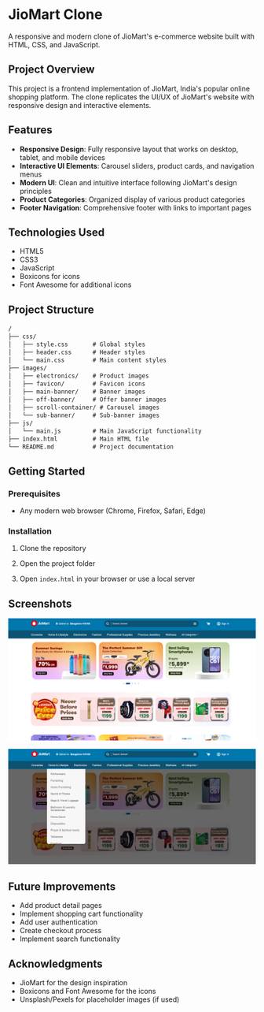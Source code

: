 # JioMart Clone

A responsive and modern clone of JioMart's e-commerce website built with HTML, CSS, and JavaScript.

## Project Overview

This project is a frontend implementation of JioMart, India's popular online shopping platform. The clone replicates the UI/UX of JioMart's website with responsive design and interactive elements.

## Features

- **Responsive Design**: Fully responsive layout that works on desktop, tablet, and mobile devices
- **Interactive UI Elements**: Carousel sliders, product cards, and navigation menus
- **Modern UI**: Clean and intuitive interface following JioMart's design principles
- **Product Categories**: Organized display of various product categories
- **Footer Navigation**: Comprehensive footer with links to important pages

## Technologies Used

- HTML5
- CSS3
- JavaScript
- Boxicons for icons
- Font Awesome for additional icons

## Project Structure

```
/
├── css/
│   ├── style.css       # Global styles
│   ├── header.css      # Header styles
│   └── main.css        # Main content styles
├── images/
│   ├── electronics/    # Product images
│   ├── favicon/        # Favicon icons
│   ├── main-banner/    # Banner images
│   ├── off-banner/     # Offer banner images
│   ├── scroll-container/ # Carousel images
│   └── sub-banner/     # Sub-banner images
├── js/
│   └── main.js         # Main JavaScript functionality
├── index.html          # Main HTML file
└── README.md           # Project documentation
```

## Getting Started

### Prerequisites

- Any modern web browser (Chrome, Firefox, Safari, Edge)

### Installation

1. Clone the repository

2. Open the project folder

3. Open `index.html` in your browser or use a local server

## Screenshots

![Main Page](./images/screenshots/mainpage.png)

![Dropdown Menu](./images/screenshots/dropdown.png)

## Future Improvements

- Add product detail pages
- Implement shopping cart functionality
- Add user authentication
- Create checkout process
- Implement search functionality


## Acknowledgments

- JioMart for the design inspiration
- Boxicons and Font Awesome for the icons
- Unsplash/Pexels for placeholder images (if used) 